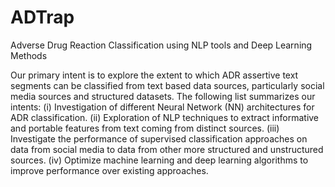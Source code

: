 # ADTrap
Adverse Drug Reaction Classification using NLP tools and Deep Learning Methods

Our primary intent is to explore the extent to which ADR assertive text segments can be classified from text
based data sources, particularly social media sources and structured datasets. The following list summarizes
our intents:
(i) Investigation of different Neural Network (NN) architectures for ADR classification.
(ii) Exploration of NLP techniques to extract informative and portable features from text coming from distinct
sources.
(iii) Investigate the performance of supervised classification approaches on data from social media to data
from other more structured and unstructured sources.
(iv) Optimize machine learning and deep learning algorithms to improve performance over existing approaches.
